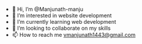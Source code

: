 - 👋 Hi, I’m @Manjunath-manju
- 👀 I’m interested in website development
- 🌱 I’m currently learning web development
- 💞️ I’m looking to collaborate on my skills
- 📫 How to reach me vmanjunath1443@gmail.com

<!---
Manjunath-manju/Manjunath-manju is a ✨ special ✨ repository because its `README.md` (this file) appears on your GitHub profile.
You can click the Preview link to take a look at your changes.
--->
